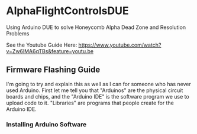 # AlphaFlightControlsDUE
Using Arduino DUE to solve Honeycomb Alpha Dead Zone and Resolution Problems

See the Youtube Guide Here: https://www.youtube.com/watch?v=Zw6lMA6qTBs&feature=youtu.be

## Firmware Flashing Guide

I'm going to try and explain this as well as I can for someone who has never used Arduino. First let me tell you that "Arduinos" are the physical circuit boards and chips, and the "Arduino IDE" is the software program we use to upload code to it. "Libraries" are programs that people create for the Arduino IDE. 

### Installing Arduino Software


